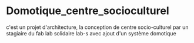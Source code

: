 # Domotique_centre_socioculturel
c'est un projet d'architecture, la conception de centre socio-culturel par un stagiaire du fab lab solidaire lab-s  avec ajout d'un système domotique

